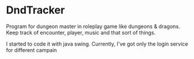 # DndTracker

Program for dungeon master in roleplay game like dungeons & dragons.
Keep track of encounter, player, music and that sort of things.

I started to code it with java swing. Currently, I've got only the login service for different campain
